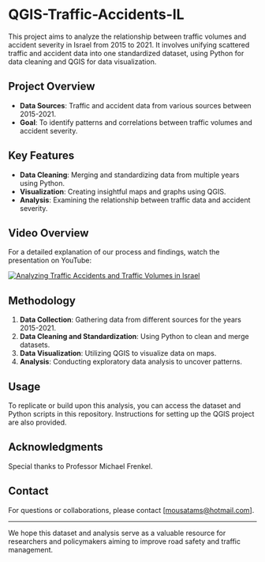 # QGIS-Traffic-Accidents-IL

This project aims to analyze the relationship between traffic volumes and accident severity in Israel from 2015 to 2021. It involves unifying scattered traffic and accident data into one standardized dataset, using Python for data cleaning and QGIS for data visualization.

## Project Overview

- **Data Sources**: Traffic and accident data from various sources between 2015-2021.
- **Goal**: To identify patterns and correlations between traffic volumes and accident severity.

## Key Features

- **Data Cleaning**: Merging and standardizing data from multiple years using Python.
- **Visualization**: Creating insightful maps and graphs using QGIS.
- **Analysis**: Examining the relationship between traffic data and accident severity.

## Video Overview

For a detailed explanation of our process and findings, watch the presentation on YouTube:

[![Analyzing Traffic Accidents and Traffic Volumes in Israel](https://img.youtube.com/vi/GYjzFcPF6Mw/0.jpg)](https://youtu.be/GYjzFcPF6Mw)


## Methodology

1. **Data Collection**: Gathering data from different sources for the years 2015-2021.
2. **Data Cleaning and Standardization**: Using Python to clean and merge datasets.
3. **Data Visualization**: Utilizing QGIS to visualize data on maps.
4. **Analysis**: Conducting exploratory data analysis to uncover patterns.

## Usage

To replicate or build upon this analysis, you can access the dataset and Python scripts in this repository. Instructions for setting up the QGIS project are also provided.

## Acknowledgments

Special thanks to Professor Michael Frenkel.


## Contact

For questions or collaborations, please contact [mousatams@hotmail.com].

---

We hope this dataset and analysis serve as a valuable resource for researchers and policymakers aiming to improve road safety and traffic management.
